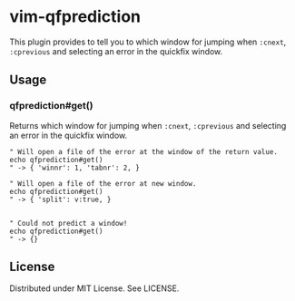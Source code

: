 
# vim-qfprediction

This plugin provides to tell you to which window for jumping  when `:cnext`, `:cprevious` and selecting an error in the quickfix window.

## Usage

### qfprediction#get()
Returns which window for jumping  when `:cnext`, `:cprevious` and selecting an error in the quickfix window.

```
" Will open a file of the error at the window of the return value.
echo qfprediction#get()
" -> { 'winnr': 1, 'tabnr': 2, }

" Will open a file of the error at new window.
echo qfprediction#get()
" -> { 'split': v:true, }


" Could not predict a window!
echo qfprediction#get()
" -> {}
```

## License

Distributed under MIT License. See LICENSE.

